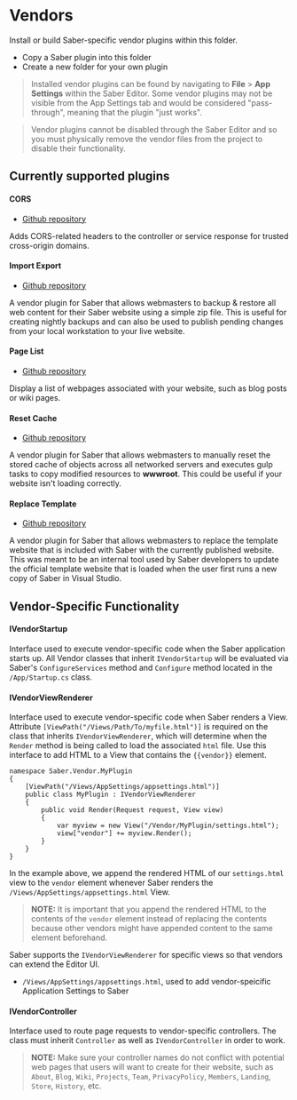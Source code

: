 ﻿# Vendors
Install or build Saber-specific vendor plugins within this folder. 

* Copy a Saber plugin into this folder
* Create a new folder for your own plugin

> Installed vendor plugins can be found by navigating to **File** > **App Settings** within the Saber Editor. Some vendor plugins may not be visible from the App Settings tab and would be considered "pass-through", meaning that the plugin "just works". 

> Vendor plugins cannot be disabled through the Saber Editor and so you must physically remove the vendor files from the project to disable their functionality.

## Currently supported plugins

#### CORS
* [Github repository](https://github.com/Datasilk/Saber-CORS)

Adds CORS-related headers to the controller or service response for trusted cross-origin domains. 

#### Import Export
* [Github repository](https://github.com/Datasilk/Saber-ImportExport)

A vendor plugin for Saber that allows webmasters to backup & restore all web content for their Saber website using a simple zip file. This is useful for creating nightly backups and can also be used to publish pending changes from your local workstation to your live website.

#### Page List
* [Github repository](https://github.com/Datasilk/Saber-PageList)

Display a list of webpages associated with your website, such as blog posts or wiki pages. 

#### Reset Cache
* [Github repository](https://github.com/Datasilk/Saber-ResetCache)

A vendor plugin for Saber that allows webmasters to manually reset the stored cache of objects across all networked servers and executes gulp tasks to copy modified resources to **wwwroot**. This could be useful if your website isn't loading correctly.

#### Replace Template
* [Github repository](https://github.com/Datasilk/Saber-ReplaceTemplate)

A vendor plugin for Saber that allows webmasters to replace the template website that is included with Saber with the currently published website. This was meant to be an internal tool used by Saber developers to update the official template website that is loaded when the user first runs a new copy of Saber in Visual Studio.

## Vendor-Specific Functionality

#### IVendorStartup
Interface used to execute vendor-specific code when the Saber application starts up. All Vendor classes that inherit `IVendorStartup` will be evaluated via
Saber's `ConfigureServices` method and `Configure` method located in the `/App/Startup.cs` class.

#### IVendorViewRenderer
Interface used to execute vendor-specific code when Saber renders a View. Attribute `[ViewPath("/Views/Path/To/myfile.html")]` is required on the class that inherits `IVendorViewRenderer`, which will determine when the `Render` method is being called to load the associated `html` file. Use this interface to add HTML to a View that contains the `{{vendor}}` element.

```
namespace Saber.Vendor.MyPlugin
{
    [ViewPath("/Views/AppSettings/appsettings.html")]
    public class MyPlugin : IVendorViewRenderer
    {
        public void Render(Request request, View view)
        {
            var myview = new View("/Vendor/MyPlugin/settings.html");
            view["vendor"] += myview.Render();
        }
    }
}

```
In the example above, we append the rendered HTML of our `settings.html` view to the `vendor` element whenever Saber renders the `/Views/AppSettings/appsettings.html` View.
> **NOTE:** It is important that you append the rendered HTML to the contents of the `vendor` element instead of replacing the contents because other vendors might have appended content to the same element beforehand.

Saber supports the `IVendorViewRenderer` for specific views so that vendors can extend the Editor UI.

* `/Views/AppSettings/appsettings.html`, used to add vendor-speicific Application Settings to Saber

#### IVendorController
Interface used to route page requests to vendor-specific controllers. The class must inherit `Controller` as well as `IVendorController` in order to work. 
> **NOTE:** Make sure your controller names do not conflict with potential web pages that users will want to create for their website, such as `About`, `Blog`, `Wiki`, `Projects`, `Team`, `PrivacyPolicy`, `Members`, `Landing`, `Store`, `History`, etc.